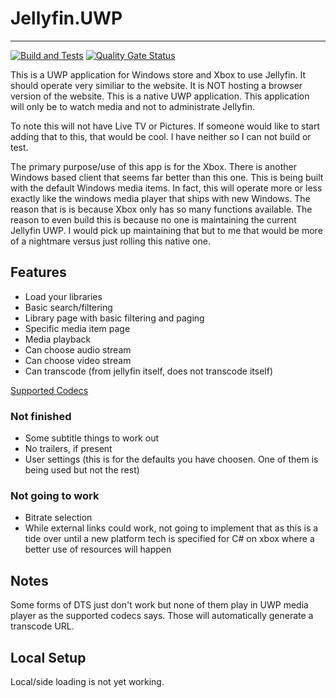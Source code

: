 # Jellyfin.UWP
----------------------------

[![Build and Tests](https://github.com/senbeiwabaka/Jellyfin.UWP/actions/workflows/main.yml/badge.svg)](https://github.com/senbeiwabaka/Jellyfin.UWP/actions/workflows/main.yml)
[![Quality Gate Status](https://sonarqube.mjy-home.duckdns.org/api/project_badges/measure?project=senbeiwabaka_Jellyfin.UWP_AYuW2VkcOTfeuyv7RdaP&metric=alert_status&token=sqb_6c07531063c194729707722741753a732644e274)](https://sonarqube.mjy-home.duckdns.org/dashboard?id=senbeiwabaka_Jellyfin.UWP_AYuW2VkcOTfeuyv7RdaP)

This is a UWP application for Windows store and Xbox to use Jellyfin.
It should operate very similiar to the website.
It is NOT hosting a browser version of the website.
This is a native UWP application.
This application will only be to watch media and not to administrate Jellyfin.

To note this will not have Live TV or Pictures.
If someone would like to start adding that to this, that would be cool.
I have neither so I can not build or test.

The primary purpose/use of this app is for the Xbox. 
There is another Windows based client that seems far better than this one.
This is being built with the default Windows media items.
In fact, this will operate more or less exactly like the windows media player that ships with new Windows.
The reason that is is because Xbox only has so many functions available.
The reason to even build this is because no one is maintaining the current Jellyfin UWP.
I would pick up maintaining that but to me that would be more of a nightmare versus just rolling this native one.


## Features
* Load your libraries
* Basic search/filtering
* Library page with basic filtering and paging
* Specific media item page
* Media playback
* Can choose audio stream
* Can choose video stream
* Can transcode (from jellyfin itself, does not transcode itself)

[Supported Codecs](https://learn.microsoft.com/en-us/windows/uwp/audio-video-camera/supported-codecs)

### Not finished

* Some subtitle things to work out
* No trailers, if present
* User settings (this is for the defaults you have choosen. One of them is being used but not the rest)

### Not going to work

* Bitrate selection
* While external links could work, not going to implement that as this is a tide over until a new platform tech is specified for C# on xbox where a better use of resources will happen

## Notes
Some forms of DTS just don't work but none of them play in UWP media player as the supported codecs says.
Those will automatically generate a transcode URL.

## Local Setup
Local/side loading is not yet working.

